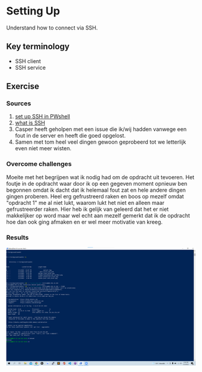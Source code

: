 # Setting Up 
Understand how to connect via SSH.

## Key terminology
 - SSH client
 - SSH service
 


## Exercise
### Sources
1. [set up SSH in PWshell](https://www.thomasmaurer.ch/2019/04/setup-powershell-ssh-remoting-in-powershell-6/)
2. [what is SSH](https://lazyadmin.nl/powershell/powershell-ssh/)
3. Casper heeft geholpen met een issue die ik/wij hadden vanwege een fout in de server en heeft die goed opgelost.
4. Samen met tom heel veel dingen gewoon geprobeerd tot we letterlijk even niet meer wisten.



### Overcome challenges
Moeite met het begrijpen wat ik nodig had om de opdracht uit tevoeren.
Het foutje in de opdracht waar door ik op een gegeven moment opnieuw ben begonnen omdat ik dacht dat ik helemaal fout zat en hele andere dingen gingen proberen.
Heel erg gefrustreerd raken en boos op mezelf omdat "opdracht 1" me al niet lukt, waarom lukt het niet en alleen maar gefrustreerder raken. Hier heb ik gelijk van geleerd dat het er niet makkelijker op word maar wel echt aan mezelf gemerkt dat ik de opdracht hoe dan ook ging afmaken en er wel meer motivatie van kreeg.


### Results
![alt text](https://github.com/TechGrounds-Cloud8/cloud8-Killian97/blob/main/00_includes/login%20bewijs.png)
